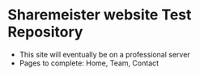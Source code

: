 # Sharemeister website Test Repository
- This site will eventually be on a professional server
- Pages to complete: Home, Team, Contact
